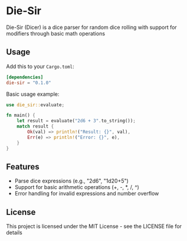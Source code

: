 # Die-Sir

Die-Sir (Dicer) is a dice parser for random dice rolling with support for modifiers through basic math operations

## Usage

Add this to your `Cargo.toml`:

```toml
[dependencies]
die-sir = "0.1.0"
```

Basic usage example:

```rust
use die_sir::evaluate;

fn main() {
    let result = evaluate("2d6 + 3".to_string());
    match result {
        Ok(val) => println!("Result: {}", val),
        Err(e) => println!("Error: {}", e),
    }
}
```

## Features

- Parse dice expressions (e.g., "2d6", "1d20+5")
- Support for basic arithmetic operations (+, -, *, /, ^)
- Error handling for invalid expressions and number overflow

## License

This project is licensed under the MIT License - see the LICENSE file for details